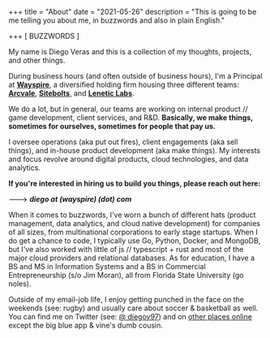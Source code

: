 +++
title = "About"
date = "2021-05-26"
description = "This is going to be me telling you about me, in buzzwords and also in plain English."

+++
[ BUZZWORDS ]


My name is Diego Veras and this is a collection of my thoughts, projects, and other things.

During business hours (and often outside of business hours), I'm a Principal at [**Wayspire**](https://wayspire.com), a diversified holding firm housing three different teams: [**Arcvale**](https://arcvale.com/), [**Sitebolts**](https://sitebolts.com/), and [**Lenetic Labs**](http://lenetic.com/). 

We do a lot, but in general, our teams are working on internal product // game development, client services, and R&D. **Basically, we make things, sometimes for ourselves, sometimes for people that pay us.**

I oversee operations (aka put out fires), client engagements (aka sell things), and in-house product development (aka make things). My interests and focus revolve around digital products, cloud technologies, and data analytics. 


**If you're interested in hiring us to build you things, please reach out here:**

---> ***diego at (wayspire) (dot) com***


When it comes to buzzwords, I've worn a bunch of different hats (product management, data analytics, and cloud native development) for companies of all sizes, from multinational corporations to early stage startups. When I do get a chance to code, I typically use Go, Python, Docker, and MongoDB, but I've also worked with little of js // typescript + rust and most of the major cloud providers and relational databases. As for education, I have a BS and MS in Information Systems and a BS in Commercial Entrepreneurship (s/o Jim Moran), all from Florida State University (go noles).

Outside of my email-job life, I enjoy getting punched in the face on the weekends (see: rugby) and usually care about soccer & basketball as well. You can find me on Twitter (see: [@ diegov97](https://twitter.com/diegov97)) and on [other places online](https://dverasc.github.io/showcase/socials/) except the big blue app & vine's dumb cousin.
